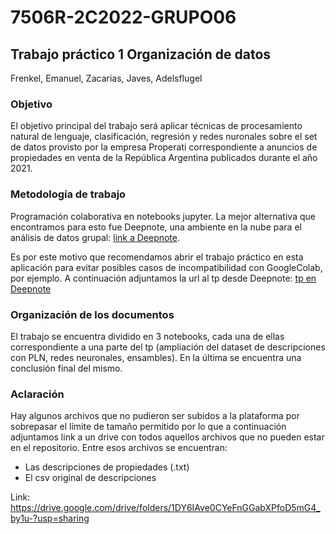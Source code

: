 # 7506R-2C2022-GRUPO06
## Trabajo práctico 1 Organización de datos 
Frenkel, Emanuel, Zacarias, Javes, Adelsflugel

### Objetivo
El objetivo principal del trabajo será aplicar técnicas de procesamiento natural de lenguaje, clasificación, regresión y redes nuronales sobre el set de datos provisto por la empresa Properati correspondiente a anuncios de propiedades en venta de la República Argentina publicados durante el año 2021.

### Metodología de trabajo
Programación colaborativa en notebooks jupyter. La mejor alternativa que encontramos para esto fue Deepnote, una ambiente en la nube para el análisis de datos grupal:
[link a Deepnote](https://deepnote.com/home).

Es por este motivo que recomendamos abrir el trabajo práctico en esta aplicación para evitar posibles casos de incompatibilidad con GoogleColab, por ejemplo. A continuación adjuntamos la url al tp desde Deepnote: [tp en Deepnote](https://deepnote.com/workspace/orga-de-datos-a1ca-7f916866-654b-4dff-a420-edb2828ad6cc/project/tp2-orga-8953c3ab-dbb1-46a7-ac7e-fe8a0929b2fc/notebook/7506R_TP2_GRUPO06_ENTREGA_N1-96edaa2e177143f39e57da54459e8d9f)

### Organización de los documentos
El trabajo se encuentra dividido en 3 notebooks, cada una de ellas correspondiente a una parte del tp (ampliación del dataset de descripciones con PLN, redes neuronales, ensambles). En la última se encuentra una conclusión final del mismo.

### Aclaración
Hay algunos archivos que no pudieron ser subidos a la plataforma por sobrepasar el límite de tamaño permitido por lo que a continuación adjuntamos link a un drive con todos aquellos archivos que no pueden estar en el repositorio. Entre esos archivos se encuentran:
  * Las descripciones de propiedades (.txt)
  * El csv original de descripciones
  
  Link: https://drive.google.com/drive/folders/1DY6IAve0CYeFnGGabXPfoD5mG4_by1u-?usp=sharing
